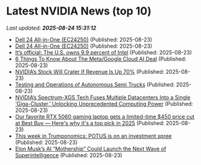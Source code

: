 # Latest NVIDIA News (top 10)
_Last updated: **2025-08-24 15:31:12**_

- [Dell 24 All-in-One (EC24250)](https://me.pcmag.com/en/old-desktop-pcs/31833/dell-24-all-in-one-ec24250) (Published: 2025-08-23)
- [Dell 24 All-in-One (EC24250)](https://uk.pcmag.com/desktop-pcs/159698/dell-24-all-in-one-ec24250) (Published: 2025-08-23)
- [It’s official: The U.S. owns 9.9 percent of Intel](https://www.pcworld.com/article/2887093/its-official-the-u-s-owns-9-9-percent-of-intel.html) (Published: 2025-08-23)
- [6 Things To Know About The Meta/Google Cloud AI Deal](https://www.forbes.com/sites/johnwerner/2025/08/23/6-things-to-know-about-the-metagoogle-cloud-ai-deal/) (Published: 2025-08-23)
- [NVIDIA’s Stock Will Crater If Revenue Is Up 70%](https://biztoc.com/x/c8ce4a9915ff2204) (Published: 2025-08-23)
- [Testing and Operations of Autonomous Semi Trucks](https://www.nextbigfuture.com/2025/08/testing-and-operations-of-autonomous-semi-trucks.html) (Published: 2025-08-23)
- [NVIDIA’s Spectrum-XGS Tech Fuses Multiple Datacenters Into a Single ‘Giga-Cluster,’ Unlocking Unprecedented Computing Power](https://wccftech.com/nvidia-spectrum-xgs-tech-fuses-multiple-datacenters-into-a-single-giga-cluster/) (Published: 2025-08-23)
- [Our favorite RTX 5060 gaming laptop gets a limited-time $450 price cut at Best Buy — Here's why it's a top pick in 2025](https://www.windowscentral.com/hardware/asus/asus-rog-zephyrus-g14-2025-rtx-5060-best-buy-deal) (Published: 2025-08-23)
- [This week in Trumponomics: POTUS is on an investment spree](https://finance.yahoo.com/news/this-week-in-trumponomics-potus-is-on-an-investment-spree-140519231.html) (Published: 2025-08-23)
- [Elon Musk’s AI “Mothership” Could Launch the Next Wave of Superintelligence](https://www.globenewswire.com/news-release/2025/08/23/3138109/0/en/Elon-Musk-s-AI-Mothership-Could-Launch-the-Next-Wave-of-Superintelligence.html) (Published: 2025-08-23)
